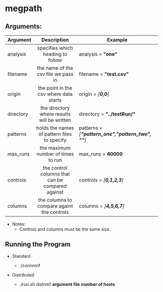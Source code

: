 # megpath

Arguments:
-------------------------------------------------------------

|Argument |Description								                       |Example					                                      |
|---------|:------------------------------------------------:|------------------------------------------------------|
|analysis | specifies which heading to follow                | analysis = **"one"**                                 |
|filename | the name of the csv file we pass in              | filename = **"test.csv"**                            |
|origin   | the point in the csv where data starts           | origin = *[**0,0**]*                                 |
|directory| the directory where results will be written      | directory = **"../testRun/"**                        |
|patterns | holds the names of pattern files to specify      | patterns = *[**"pattern_one","pattern_two", ""**]*   |
|max_runs | the maximum number of times to run               | max_runs = **40000**                                 |
|controls | the control columns that can be compared against | controls = *[**0,1,2,3**]*                           |
|columns  | the columns to compare againt the controls       | columns = *[**4,5,6,7**]*                            |

- Notes:
  * Controls and columns must be the same size.

Running the Program
-------------------------------------------------------------
- Standard
	* ./connnmf <argument file>

- Distributed
	* ./run.sh distnmf **argument file** **number of hosts**
